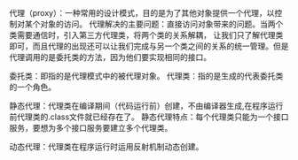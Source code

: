 代理（proxy）：一种常用的设计模式，目的是为了其他对象提供一个代理，以控制对某个对象的访问。
代理解决的主要问题：直接访问对象带来的问题。当两个类需要通信时，引入第三方代理类，将两个类的关系解耦，
让我们只了解代理类即可，而且代理的出现还可以让我们完成与另一个类之间的关系的统一管理。但是代理调用的是委托类的方法，因为他们要实现相同的接口。


委托类：即指的是代理模式中的被代理对象。
代理类：指的是生成的代表委托类的一个角色。

静态代理：代理类在编译期间（代码运行前）创建，不由编译器生成,在程序运行前代理类的.class文件就已经存在了。
静态代理特点：每个代理类只能为一个接口服务，要想为多个接口服务要建立多个代理类。

动态代理：代理类在程序运行时运用反射机制动态创建。




